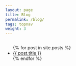 ```yaml
---
layout: page
title: Blog
permalink: /blog/
tags: topnav
weight: 3
---
```


<div class="row">
  <div class="columns">
    <ul>
    {% for post in site.posts %}
    <li><a href="{{ site.baseurl}}{{ post.url }}">{{ post.title }}</a></li>
    {% endfor %}
    </ul>
  </div>
</div>
